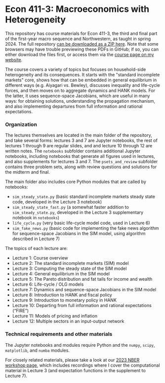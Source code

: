 # Econ 411-3: Macroeconomics with Heterogeneity
This repository has course materials for Econ 411-3, the third and final part of the first-year macro sequence and Northwestern, as taught in spring 2024. The full repository [can be downloaded as a ZIP here](https://github.com/mrognlie/econ411-3/archive/refs/heads/main.zip). Note that some browsers may have trouble previewing these PDFs in GitHub; if so, you can either download the files first, or access them via the [course page on my website](https://sites.northwestern.edu/rognlie/teaching/).

The course covers a variety of topics but focuses on household-side heterogeneity and its consequences. It starts with the "standard incomplete markets" core, shows how that can be embedded in general equilibrium in different ways (e.g. Aiyagari vs. Bewley), discusses inequality and life-cycle forces, and then moves on to aggregate dynamics and HANK models. For the latter, it uses sequence-space Jacobians, which are useful in many ways: for obtaining solutions, understanding the propagation mechanism, and also implementing departures from full information and rational expectations.

### Organization

The lectures themselves are located in the main folder of the repository, and take several forms: lectures 3 and 7 are Jupyter notebooks, the rest of lectures 1 through 9 are regular slides, and and lecture 10 through 12 are written notes. The `notebooks` subfolder contains additional Jupyter notebooks, including notebooks that generate all figures used in lectures, and also supplements for lectures 3 and 7. The `psets_and_review` subfolder contains three problem sets, along with review questions and solutions for the midterm and final.

The main folder also includes core Python modules that are called by notebooks:
- `sim_steady_state.py` (basic standard incomplete markets steady state code, developed in the Lecture 3 notebook)
- `sim_steady_state_fast.py` (a somewhat faster addition to `sim_steady_state.py`, developed in the Lecture 3 supplementary notebook in `notebooks`)
- `life_cycle.py` (very basic life-cycle model code, used in Lecture 6)
- `sim_fake_news.py` (basic code for implementing the fake news algorithm for sequence-space Jacobians in the SIM model, using algorithm described in Lecture 7)

The topics of each lecture are:

- Lecture 1: Course overview
- Lecture 2: The standard incomplete markets (SIM) model
- Lecture 3: Computing the steady state of the SIM model
- Lecture 4: General equilibrium in the SIM model
- Lecture 5: The Pareto distribution and fat tails for income and wealth
- Lecture 6: Life-cycle / OLG models
- Lecture 7: Dynamics and sequence-space Jacobians in the SIM model
- Lecture 8: Introduction to HANK and fiscal policy
- Lecture 9: Introduction to monetary policy in HANK
- Lecture 10: Departing from full information and rational expectations (“FIRE”)
- Lecture 11: Models of pricing and inflation
- Lecture 12: Multiple sectors in an input-output network

### Technical requirements and other materials
The Jupyter notebooks and modules require Python and the `numpy`, `scipy`, `matplotlib`, and `numba` modules.

For closely related materials, please take a look at our [2023 NBER workshop page](https://github.com/shade-econ/nber-workshop-2023/tree/main), which includes recordings where I cover the computational material in Lecture 3 (and expectation functions in the supplement to Lecture 7).
